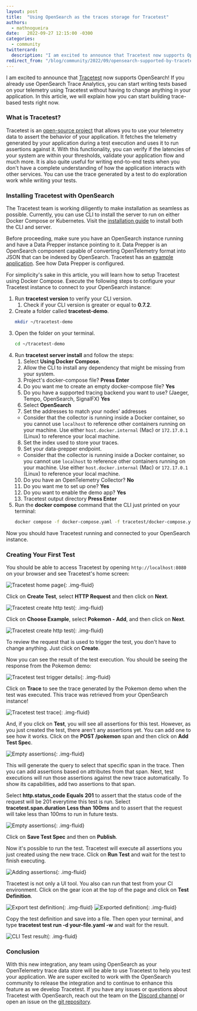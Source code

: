 ```yaml
---
layout: post
title:  "Using OpenSearch as the traces storage for Tracetest"
authors:
  - mathnogueira
date:   2022-09-27 12:15:00 -0300
categories:
  - community
twittercard:
  description: "I am excited to announce that Tracetest now supports OpenSearch! If you already use OpenSearch Trace Analytics, you can start writing tests based on your telemetry using Tracetest without having to change anything in your application. In this article, we will explain how you can start building trace-based tests right now."
redirect_from: "/blog/community/2022/09/opensearch-supported-by-tracetest/"
---
```


I am excited to announce that [Tracetest](https://tracetest.io) now supports OpenSearch! If you already use OpenSearch Trace Analytics, you can start writing tests based on your telemetry using Tracetest without having to change anything in your application. In this article, we will explain how you can start building trace-based tests right now.

### What is Tracetest?

Tracetest is an [open-source project](https://github.com/kubeshop/tracetest) that allows you to use your telemetry data to assert the behavior of your application. It fetches the telemetry generated by your application during a test execution and uses it to run assertions against it. With this functionality, you can verify if the latencies of your system are within your thresholds, validate your application flow and much more. It is also quite useful for writing end-to-end tests when you don't have a complete understanding of how the application interacts with other services. You can use the trace generated by a test to do exploration work while writing your tests.

### Installing Tracetest with OpenSearch

The Tracetest team is working diligently to make installation as seamless as possible. Currently, you can use CLI to install the server to run on either Docker Compose or Kubernetes. Visit the [installation guide](https://tracetest.io/download) to install both the CLI and server.

Before proceeding, make sure you have an OpenSearch instance running and have a Data Prepper instance pointing to it. Data Prepper is an OpenSearch component capable of converting OpenTelemetry format into JSON that can be indexed by OpenSearch. Tracetest has an [example application](https://github.com/kubeshop/tracetest/tree/main/examples/tracetest-opensearch). See how Data Prepper is configured.

For simplicity's sake in this article, you will learn how to setup Tracetest using Docker Compose. Execute the following steps to configure your Tracetest instance to connect to your OpenSearch instance:

1. Run **tracetest version** to verify your CLI version.
    1. Check if your CLI version is greater or equal to **0.7.2**.
2. Create a folder called **tracetest-demo**.
    ```sh
    mkdir ~/tracetest-demo
    ```
3. Open the folder on your terminal.
    ```sh
    cd ~/tracetest-demo
    ```
4. Run **tracetest server install** and follow the steps:
    1. Select **Using Docker Compose**.
    2. Allow the CLI to install any dependency that might be missing from your system.
    3. Project's docker-compose file? **Press Enter**
    4. Do you want me to create an empty docker-compose file? **Yes**
    5. Do you have a supported tracing backend you want to use? (Jaeger, Tempo, OpenSearch, SignalFX) **Yes**
    6. Select **OpenSearch**
    7. Set the addresses to match your nodes' addresses
      * Consider that the collector is running inside a Docker container, so you cannot use `localhost` to reference other containers running on your machine. Use either `host.docker.internal` (Mac) or `172.17.0.1` (Linux) to reference your local machine.
    8. Set the index used to store your traces.
    9. Set your data-prepper endpoint.
      * Consider that the collector is running inside a Docker container, so you cannot use `localhost` to reference other containers running on your machine. Use either `host.docker.internal` (Mac) or `172.17.0.1` (Linux) to reference your local machine.
    10. Do you have an OpenTelemetry Collector? **No**
    11. Do you want me to set up one? **Yes**
    12. Do you want to enable the demo app? **Yes**
    13. Tracetest output directory **Press Enter**
5. Run the **docker compose** command that the CLI just printed on your terminal:
    ```sh
    docker compose -f docker-compose.yaml -f tracetest/docker-compose.yaml up -d
    ```

Now you should have Tracetest running and connected to your OpenSearch instance.

### Creating Your First Test

You should be able to access Tracetest by opening `http://localhost:8080` on your browser and see Tracetest's home screen:

![Tracetest home page](/assets/media/tutorials/tracetest/home.png){: .img-fluid}

Click on **Create Test**, select **HTTP Request** and then click on **Next**.

![Tracetest create http test](/assets/media/tutorials/tracetest/http_test.png){: .img-fluid}

Click on **Choose Example**, select **Pokemon - Add**, and then click on **Next**.

![Tracetest create http test](/assets/media/tutorials/tracetest/create_test_from_example.png){: .img-fluid}

To review the request that is used to trigger the test, you don't have to change anything. Just click on **Create**.

Now you can see the result of the test execution. You should be seeing the response from the Pokemon demo:

![Tracetest test trigger details](/assets/media/tutorials/tracetest/test_trigger.png){: .img-fluid}

Click on **Trace** to see the trace generated by the Pokemon demo when the test was executed. This trace was retrieved from your OpenSearch instance!

![Tracetest test trace](/assets/media/tutorials/tracetest/test_trace.png){: .img-fluid}

And, if you click on **Test**, you will see all assertions for this test. However, as you just created the test, there aren't any assertions yet. You can add one to see how it works. Click on the **POST /pokemon** span and then click on **Add Test Spec**.

![Empty assertions](/assets/media/tutorials/tracetest/empty_assertions.png){: .img-fluid}

This will generate the query to select that specific span in the trace. Then you can add assertions based on attributes from that span. Next, test executions will run those assertions against the new trace automatically. To show its capabilities, add two assertions to that span.

Select **http.status_code** **Equals** **201** to assert that the status code of the request will be 201 everytime this test is run.
Select **tracetest.span.duration** **Less than** **100ms** and to assert that the request will take less than 100ms to run in future tests.

![Empty assertions](/assets/media/tutorials/tracetest/adding_assertions.png){: .img-fluid}

Click on **Save Test Spec** and then on **Publish**.

Now it's possible to run the test. Tracetest will execute all assertions you just created using the new trace. Click on **Run Test** and wait for the test to finish executing.

![Adding assertions](/assets/media/tutorials/tracetest/test_rerun.png){: .img-fluid}

Tracetest is not only a UI tool. You also can run that test from your CI environment. Click on the gear icon at the top of the page and click on **Test Definition**.

![Export test definition](/assets/media/tutorials/tracetest/test_definition.png){: .img-fluid}
![Exported definition](/assets/media/tutorials/tracetest/exported_test_definition.png){: .img-fluid}

Copy the test definition and save into a file. Then open your terminal, and type **tracetest test run -d your-file.yaml -w** and wait for the result.

![CLI Test result](/assets/media/tutorials/tracetest/cli_test_result.png){: .img-fluid}

### Conclusion

With this new integration, any team using OpenSearch as your OpenTelemetry trace data store will be able to use Tracetest to help you test your application. We are super excited to work with the OpenSearch community to release the integration and to continue to enhance this feature as we develop Tracetest. If you have any issues or questions about Tracetest with OpenSearch, reach out the team on the [Discord channel](https://discord.gg/5mZm6bMx) or open an issue on the [git repository](https://github.com/kubeshop/tracetest).
